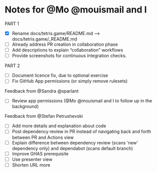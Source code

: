 # Notes for @Mo @mouismail and I

PART 1

- [x] Rename docs/tetris.game/README.md —> docs/tetris.game/_README.md
- [ ] Already address PR creation in collaboration phase
- [ ] Add descriptions to explain “collaboration” workflows
- [ ] Provide screenshots for continuous integration checks.

PART 2

- [ ] Document licence fix, due to optional exercise
- [ ] Fix GitHub App permissions (or simply remove rulesets)

Feedback from @Sandra @sparlant 

- [ ] Review app permissions (@Mo @mouismail and I to follow up in the background)

Feedback from @Stefan Petrushevski 

- [ ] Add more details and explanation about code
- [ ] Post dependency review in PR instead of navigating back and forth between PR and Actions view
- [ ] Explain difference between dependency review (scans ‘new’ dependency only) and dependabot (scans default branch)
- [ ] Improve GHAS prerequisite 
- [ ] Use presenter view
- [ ] Shorten URL more